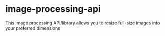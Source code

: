 # image-processing-api
This image processing API/library allows you to resize full-size images into your preferred dimensions
